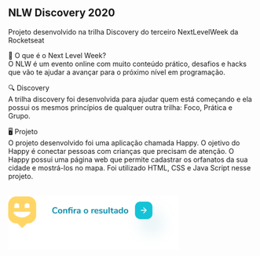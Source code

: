 ## NLW Discovery 2020

Projeto desenvolvido na trilha Discovery do terceiro NextLevelWeek da Rocketseat

:rocket: O que é o Next Level Week?<br>
O NLW é um evento online com muito conteúdo prático, desafios e hacks que vão te ajudar a avançar para o próximo nível em programação.

:mag: Discovery<br>
A trilha discovery foi desenvolvida para ajudar quem está começando e ela possui os mesmos princípios de qualquer outra trilha: Foco, Prática e Grupo.

🖥️ Projeto<br>
O projeto desenvolvido foi uma aplicação chamada Happy. O ojetivo do Happy é conectar pessoas com crianças que precisam de atenção. O Happy possui uma página web que permite cadastrar os orfanatos da sua cidade e mostrá-los no mapa. Foi utilizado HTML, CSS e Java Script nesse projeto.<br>
<br>

[<img src='https://github.com/machadinhacega/nlw_2020_discovery/blob/main/files/assets/resultado.png' height='110'>](https://davinegreiiros.github.io/NLW_2020_happy-web/)


